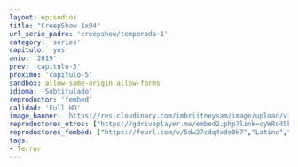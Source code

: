 ```yaml
---
layout: episodios
title: "CreepShow 1x04"
url_serie_padre: 'creepshow/temporada-1'
category: 'series'
capitulo: 'yes'
anio: '2019'
prev: 'capitulo-3'
proximo: 'capitulo-5'
sandbox: allow-same-origin allow-forms
idioma: 'Subtitulado'
reproductor: 'fembed'
calidad: 'Full HD'
image_banner: 'https://res.cloudinary.com/imbriitneysam/image/upload/v1546545022/reason1-banner-min.jpg'
reproductores_otros: ["https://gdriveplayer.me/embed2.php?link=cyWRo45kdK028NIlDk6SPwDpqUUf%252Bh0Kyq6bbmVkQvRqpkPNsjEneE%252FPWemXLEpIj3vKxiCzwTnKElAzVKCPfanR2Zaqx1q4cJXrI%252FA4S9CB%252FeUVpHtEsCs0LnXJnNUZc3b7T%252BtnnhNc75OTK5clLU17KEN4U7SklIBUKfzlA7Sp64%252F8Eb%252FilLweCwdbjOmJGqIwrSNUkfdee04pS%252BgFyN","Latino","https://gdriveplayer.me/embed2.php?link=%252FKO3w%252BLDJsCAkFQsC9NovQhGIgKU0xEyHArzXZ9ex%252B8h18R7f7qn%252FczfwnaVmkjngMlL0%252BhO0xknU2oOmL4JUDbTIT8ooEIl5adZgzip%252FPwUNmagS3EO0FG2JjpshvYtyZuY3WJw6hqmfDMMfipek6GYBiZ6lMGhe3JfMKfh6ajWmHXS1OvnLmHP9%252BePiZ0dIW%252F6LGNNm28s2J2Npc5vty","Latino","https://api.cuevana3.io/stream/index.php?file=ek5lbm9xYWNrS0xYMTZLa2xNbkdvY3ZTb3BtZng4TGp6ZFpobGFMUGtOelcwcUZmbWRIVzRkakVuS0JnbEplcG1KUnNZSlRTMGViVTBxZGdsdEhPb3FuUW1IT3JzZG5WM2RDcVlLRFNsYkxVMHFhbWt0YmE0OG1ncHBlbHk4WT0","Latino","https://mstream.press/smi4osthaiwn","Latino"]
reproductores_fembed: ["https://feurl.com/v/5dw27cdq4xde0k7","Latino","https://feurl.com/v/wg8pybnq2z80zep","Latino"]
tags:
- Terror
---
```












